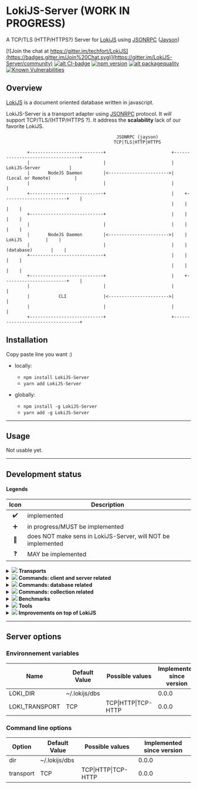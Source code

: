 # LokiJS-Server (WORK IN PROGRESS)
A TCP/TLS (HTTP/HTTPS?) Server for [LokiJS](http://lokijs.org/) using [JSONRPC](https://www.jsonrpc.org/) ([Jayson](https://github.com/tedeh/jayson))

[![Join the chat at https://gitter.im/techfort/LokiJS](https://badges.gitter.im/Join%20Chat.svg)](https://gitter.im/LokiJS-Server/community)
[![alt CI-badge](https://travis-ci.org/franck34/LokiJS-Server.svg?branch=master)](https://travis-ci.org/franck34/LokiJS-Server)
[![npm version](https://badge.fury.io/js/lokijs-server.svg)](http://badge.fury.io/js/lokijs-server)
[![alt packagequality](http://npm.packagequality.com/shield/lokijs-server.svg)](http://packagequality.com/#?package=lokijs-server)
[![Known Vulnerabilities](https://snyk.io/test/github/franck34/LokiJS-Server/badge.svg?targetFile=package.json)](https://snyk.io/test/github/franck34/LokiJS-Server?targetFile=package.json)

## Overview

[LokiJS](http://lokijs.org/) is a document oriented database written in javascript.

LokiJS-Server is a transport adapter using [JSONRPC](https://www.jsonrpc.org/) protocol. It *will* support TCP/TLS/(HTTP/HTTPS ?).
It address the **scalability** lack of our favorite LokiJS.

```
                                          JSONRPC (jayson)
                                         TCP|TLS|HTTP|HTTPS

        +----------------------------+                         +----------------------------------+
        |                            |                         |          LokiJS-Server           |
        |       NodeJS Daemon        |<----------------------->|        (Local or Remote)         |
        |                            |                         |                                  |
        +----------------------------+                         |    +------------------------+    |
                                                               |    |                        |    |
        +----------------------------+                         |    |                        |    |
        |                            |                         |    |                        |    |
        |       NodeJS Daemon        |<----------------------->|    |         LokiJS         |    |
        |                            |                         |    |       (database)       |    |
        +----------------------------+                         |    |                        |    |
                                                               |    |                        |    |
        +----------------------------+                         |    +------------------------+    |
        |                            |                         |                                  |
        |           CLI              |<----------------------->|                                  |
        |                            |                         |                                  |
        +----------------------------+                         +----------------------------------+
```

## Installation

Copy paste line you want :)

* locally:
  * ```npm install LokiJS-Server```
  * ```yarn add LokiJS-Server```

* globally:
  * ```npm install -g LokiJS-Server```
  * ```yarn add -g LokiJS-Server```

-----

## Usage

Not usable yet.

----

## Development status

#### Legends

| Icon              | Description                
|:-----------------:|----------------------------------------------------------------------
| :heavy_check_mark:| implemented
| :heavy_plus_sign: | in progress/MUST be implemented
| :red_circle:      | does NOT make sens in LokiJS-Server, will NOT be implemented
| :question:        | MAY be implemented


<details>
<summary>
<b><img src="http://progressed.io/bar/25"/> Transports</b>
</summary>
<p>

| Status            | Transport            | Notes               
|:-----------------:|----------------------|--------------------------------
| :heavy_check_mark:| TCP                  | Persistant connection
| :heavy_plus_sign: | TLS                  |
| :question:        | HTTP                 |
| :question:        | HTTPS                |
</p>
</details>

<details>
<summary>
<b><img src="http://progressed.io/bar/100"/> Commands: client and server related</b>
</summary>
<p>

| Status            | Command           | Parameter | Description                
|:-----------------:|-------------------|-----------|----------------
| :heavy_check_mark:| quit              |           | disconnect (TCP/TLS clients only)
| :heavy_check_mark:| shutdown          |           | shutdown LokiJS-Server
| :heavy_check_mark:| memory            |           | return LokiJS-Server memory usage
| :heavy_check_mark:| clients           |           | return TCP/TLS connected clients
| :heavy_check_mark:| commands          |           | return available commands

</p>
</details>

<details>
<summary>
<b><img src="http://progressed.io/bar/50"/> Commands: database related</b>
</summary>
<p>

[Loki Class documentation](https://rawgit.com/techfort/LokiJS/master/jsdoc/Loki.html)

| Status            | Command                       | Parameter(s)      | Description  
|:-----------------:|-------------------------------|-------------------|----------------              
| :heavy_check_mark:| use                           | databaseName      | select (and load if needed) a database (LokiJS-Server specific)
| :heavy_check_mark:| db                            |                   | return current database name (LokiJS-Server specific)
| :heavy_check_mark:| listDatabases                 |                   | return available databases
| :heavy_check_mark:| listCollections               |                   | return available collections in selected database
------
| Status            | Command                       | Parameter(s)      | Description  
|:-----------------:|-------------------------------|-------------------|----------------              
| :heavy_plus_sign: | addCollection                 | options           | add a collection in selected database
| :heavy_plus_sign: | removeCollection              | collectionName    | removes a collection from the selected database
| :heavy_plus_sign: | renameCollection              | oldName, newName  | renames an existing collection in the selected database
| :heavy_plus_sign: | saveDatabase                  |                   | manually save selected database
------
| Status            | Command                       | Parameter(s)      | Description  
|:-----------------:|-------------------------------|-------------------|----------------              
| :question:        | clearChanges                  |                   | clears all the changes in all collections of selected database
| :question:        | close                         |                   | close selected database
| :question:        | configureOptions              | options           | reconfigure selected database options
| :question:        | copy                          | options           | copy selected database into a new Loky instance
| :question:        | deleteDatabase                |                   | delete selected database
| :question:        | getCollection                 | collectionName    | Retrieves reference to a collection by name
------
| Status            | Command                       | Parameter(s)      | Description  
|:-----------------:|-------------------------------|-------------------|----------------              
| :red_circle:      | deserializeCollection         |                   | see LokiJS Class documentation
| :red_circle:      | deserializeDestructured       |                   | see LokiJS Class documentation
| :red_circle:      | generateChangesNotification   |                   | see LokiJS Class documentation
| :red_circle:      | loadDatabase                  |                   | see "use" command
| :red_circle:      | loadJSON                      |                   | see LokiJS Class documentation
| :red_circle:      | loadJSONObject                |                   | see LokiJS Class documentation
| :red_circle:      | serialize                     |                   | see LokiJS Class documentation
| :red_circle:      | serializeChanges              |                   | see LokiJS Class documentation
| :red_circle:      | serializeCollection           | options           | see LokiJS Class documentation
| :red_circle:      | serializeDestructured         | options           | see LokiJS Class documentation
| :red_circle:      | throttledSaveDrain            |                   | see LokiJS Class documentation

</p>
</details>


<details>
<summary>
<b><img src="http://progressed.io/bar/0"/> Commands: collection related</b>
</summary>
<p>

[Loki Class documentation](https://rawgit.com/techfort/LokiJS/master/jsdoc/Collection.html)

| Status            | Command                       | Parameter(s)      | Description  
|:-----------------:|-------------------------------|-------------------|----------------              

</p>
</details>

<details>
<summary>
<b><img src="http://progressed.io/bar/0"/> Benchmarks</b>
</summary>
<p>

| Status            | Transport            | Notes               
|:-----------------:|----------------------|--------------------------------
| :heavy_plus_sign: | TCP                  | Persistant connection
| :heavy_plus_sign: | TLS                  |
| :question:        | HTTP                 |
| :question:        | HTTPS                |

</p>
</details>

<details>
<summary>
<b><img src="http://progressed.io/bar/0"/> Tools</b>
</summary>
<p>

| Status             | Tool                 | Notes               
|:------------------:|----------------------|--------------------------------
| :heavy_plus_sign:       | CLI                  | CLI using TCP transport

</p>
</details>

<details>
<summary>
<b><img src="http://progressed.io/bar/0"/> Improvements on top of LokiJS</b>
</summary>
<p>

| Status             | Improvement          | Notes               
|:------------------:|----------------------|--------------------------------
| :heavy_plus_sign:  | Authentication       | Optional authentication layer (all transports)

</p>
</details>

-----

## Server options</b>

### Environnement variables

| Name              | Default Value     | Possible values       | Implemented since version
|-------------------|-------------------|-----------------------|----------------------------
| LOKI_DIR          | ~/.lokijs/dbs     |                       | 0.0.0
| LOKI_TRANSPORT    | TCP               | TCP\|HTTP\|TCP-HTTP   | 0.0.0

### Command line options

| Option            | Default Value     | Possible values       | Implemented since version
|-------------------|-------------------|-----------------------|--------
| dir               | ~/.lokijs/dbs     |                       | 0.0.0
| transport         | TCP               | TCP\|HTTP\|TCP-HTTP   | 0.0.0
